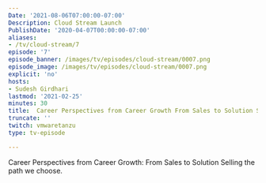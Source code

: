 ```yaml
---
Date: '2021-08-06T07:00:00-07:00'
Description: Cloud Stream Launch
PublishDate: '2020-04-07T00:00:00-07:00'
aliases:
- /tv/cloud-stream/7
episode: '7'
episode_banner: /images/tv/episodes/cloud-stream/0007.png
episode_image: /images/tv/episodes/cloud-stream/0007.png
explicit: 'no'
hosts:
- Sudesh Girdhari
lastmod: '2021-02-25'
minutes: 30
title:  Career Perspectives from Career Growth From Sales to Solution Selling the path we choose.
truncate: ''
twitch: vmwaretanzu
type: tv-episode

---
```


Career Perspectives from Career Growth: From Sales to Solution Selling the path we choose.